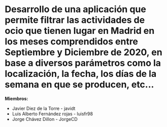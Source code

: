 Desarrollo de una aplicación que permite filtrar las actividades de ocio que tienen lugar en Madrid en los meses comprendidos entre 
Septiembre y Diciembre de 2020, en base a diversos parámetros como la localización, la fecha, los días de la semana en que se producen, etc...
================

**Miembros:** 

* Javier Diez de la Torre - javidt
* Luis Alberto Fernández rojas - luisfr98
* Jorge Chávez Dillon - JorgeCD
